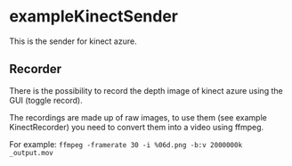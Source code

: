 # exampleKinectSender

This is the sender for kinect azure.

## Recorder

There is the possibility to record the depth image of kinect azure using the GUI (toggle record). 

The recordings are made up of raw images, to use them (see example KinectRecorder) you need to convert them into a video using ffmpeg.

For example:
`ffmpeg -framerate 30 -i %06d.png -b:v 2000000k _output.mov`
